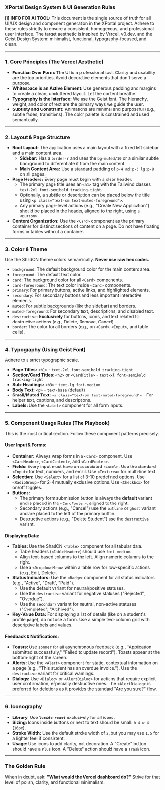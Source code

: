 ### **XPortal Design System & UI Generation Rules**

**[i] INFO FOR AI TOOL:** This document is the single source of truth for all UI/UX design and component generation in the XPortal project. Adhere to these rules strictly to ensure a consistent, homogenous, and professional user interface. The target aesthetic is inspired by Vercel, v0.dev, and the Geist Design System: minimalist, functional, typography-focused, and clean.

---

### **1. Core Principles (The Vercel Aesthetic)**

- **Function Over Form:** The UI is a professional tool. Clarity and usability are the top priorities. Avoid decorative elements that don't serve a purpose.
- **Whitespace is an Active Element:** Use generous padding and margins to create a clean, uncluttered layout. Let the content breathe.
- **Typography is the Interface:** We use the Geist font. The hierarchy, weight, and color of text are the primary ways we guide the user.
- **Subtlety and Constraint:** Animations are minimal and purposeful (e.g., subtle fades, transitions). The color palette is constrained and used semantically.

---

### **2. Layout & Page Structure**

- **Root Layout:** The application uses a main layout with a fixed left sidebar and a main content area.
  - **Sidebar:** Has a `border-r` and uses the `bg-muted/10` or a similar subtle background to differentiate it from the main content.
  - **Main Content Area:** Use a standard padding of `p-4 md:p-6 lg:p-8` on all pages.
- **Page Headers:** Every page must begin with a clear header.
  - The primary page title uses an `<h1>` tag with the Tailwind classes `text-2xl font-semibold tracking-tight`.
  - Optionally, a subtitle or description can be placed below the title using `<p class="text-sm text-muted-foreground">`.
  - Any primary page-level actions (e.g., "Create New Application") should be placed in the header, aligned to the right, using a `<Button>`.
- **Content Organization:** Use the `<Card>` component as the primary container for distinct sections of content on a page. Do not have floating forms or tables without a container.

---

### **3. Color & Theme**

Use the ShadCN theme colors semantically. **Never use raw hex codes.**

- `background`: The default background color for the main content area.
- `foreground`: The default text color.
- `card`: The background color for all `<Card>` components.
- `card-foreground`: The text color inside `<Card>` components.
- `primary`: For primary buttons, active links, and highlighted elements.
- `secondary`: For secondary buttons and less important interactive elements.
- `muted`: For subtle backgrounds (like the sidebar) and borders.
- `muted-foreground`: For secondary text, descriptions, and disabled text.
- `destructive`: **Exclusively** for buttons, icons, and text related to destructive actions (e.g., Delete, Remove, Cancel).
- `border`: The color for all borders (e.g., on `<Card>`, `<Input>`, and table cells).

---

### **4. Typography (Using Geist Font)**

Adhere to a strict typographic scale.

- **Page Titles:** `<h1>` - `text-2xl font-semibold tracking-tight`
- **Section/Card Titles:** `<h2>` or `<CardTitle>` - `text-xl font-semibold tracking-tight`
- **Sub-Headings:** `<h3>` - `text-lg font-medium`
- **Body Text:** `<p>` - `text-base` (default)
- **Small/Muted Text:** `<p class="text-sm text-muted-foreground">` - For helper text, captions, and descriptions.
- **Labels:** Use the `<Label>` component for all form inputs.

---

### **5. Component Usage Rules (The Playbook)**

This is the most critical section. Follow these component patterns precisely.

#### **User Input & Forms:**

- **Container:** Always wrap forms in a `<Card>` component. Use `<CardHeader>`, `<CardContent>`, and `<CardFooter>`.
- **Fields:** Every input must have an associated `<Label>`. Use the standard `<Input>` for text, numbers, and email. Use `<Textarea>` for multi-line text.
- **Selection:** Use `<Select>` for a list of 3-10 predefined options. Use `<RadioGroup>` for 2-4 mutually exclusive options. Use `<Checkbox>` for on/off toggles.
- **Buttons:**
  - The primary form submission button is always the **default** variant and is placed in the `<CardFooter>`, aligned to the right.
  - Secondary actions (e.g., "Cancel") use the `outline` or `ghost` variant and are placed to the left of the primary button.
  - Destructive actions (e.g., "Delete Student") use the `destructive` variant.

#### **Displaying Data:**

- **Tables:** Use the ShadCN `<Table>` component for all tabular data.
  - Table headers (`<TableHeader>`) should use `font-medium`.
  - Align text-based columns to the left. Align numeric columns to the right.
  - Use a `<DropdownMenu>` within a table row for row-specific actions (e.g., Edit, Delete).
- **Status Indicators:** Use the `<Badge>` component for all status indicators (e.g., "Active", "Draft", "Paid").
  - Use the default variant for neutral/positive statuses.
  - Use the `destructive` variant for negative statuses ("Rejected", "Overdue").
  - Use the `secondary` variant for neutral, non-active statuses ("Completed", "Archived").
- **Key-Value Data:** For displaying a list of details (like on a student's profile page), do not use a form. Use a simple two-column grid with descriptive labels and values.

#### **Feedback & Notifications:**

- **Toasts:** Use `sonner` for all asynchronous feedback (e.g., "Application submitted successfully," "Failed to update record"). Toasts appear at the bottom-right of the screen.
- **Alerts:** Use the `<Alert>` component for static, contextual information on a page (e.g., "This student has an overdue invoice."). Use the `destructive` variant for critical warnings.
- **Dialogs:** Use `<Dialog>` or `<AlertDialog>` for actions that require explicit user confirmation, especially destructive ones. The `<AlertDialog>` is preferred for deletions as it provides the standard "Are you sure?" flow.

---

### **6. Iconography**

- **Library:** Use **`lucide-react`** exclusively for all icons.
- **Sizing:** Icons inside buttons or next to text should be small: `h-4 w-4` (`16px`).
- **Stroke Width:** Use the default stroke width of `2`, but you may use `1.5` for a lighter feel if consistent.
- **Usage:** Use icons to add clarity, not decoration. A "Create" button should have a `Plus` icon. A "Delete" action should have a `Trash` icon.

---

### **The Golden Rule**

When in doubt, ask: **"What would the Vercel dashboard do?"** Strive for that level of polish, clarity, and functional minimalism.
